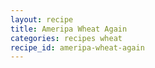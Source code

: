 ```yaml
---
layout: recipe
title: Ameripa Wheat Again
categories: recipes wheat
recipe_id: ameripa-wheat-again
---
```

